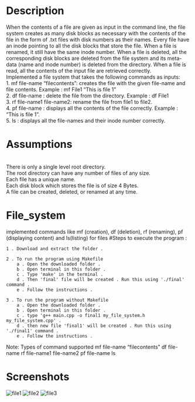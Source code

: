 # Description
When the contents of a file are given as input in the command line, the file system creates as many disk blocks as necessary with the contents of the file in the form of .txt files with disk numbers as their names. Every file have an inode pointing to all the disk blocks that store the file. When a file is renamed, it still have the same inode number. When a file is deleted, all the corresponding disk blocks are deleted from the file system and its meta-data (name and inode number) is deleted from the directory. When a file is read, all the contents of the input file are retrieved correctly. <br/>Implemented a file system that takes the following commands as inputs:
<br/>1. mf file-name “filecontents”: creates the file with the given file-name and file contents. Example : mf File1 “This is file 1”
<br/>2. df file-name : delete the file from the directory. Example : df File1 
<br/>3. rf file-name1 file-name2: rename the file from file1 to file2.
<br/>4. pf file-name : displays all the contents of the file correctly. Example : “This is file 1”.
<br/>5. ls : displays all the file-names and their inode number correctly.

# Assumptions
<br/>There is only a single level root directory.
<br/>The root directory can have any number of files of any size.
<br/>Each file has a unique name.
<br/>Each disk block which stores the file is of size 4 Bytes.
<br/>A file can be created, deleted, or renamed at any time.
# File_system
 implemented commands like mf (creation), df (deletion), rf (renaming), pf (displaying content) and ls(listing) for files
#Steps to execute the program :

	1 . Download and extract the folder .

	2 . To run the program using Makefile
		a . Open the downloaded folder .
		b . Open terminal in this folder .
		c . Type 'make' in the terminal .
		d . Then 'final' file will be created . Run this using './final' command .
		e . Follow the instructions .
		
	3 . To run the program without Makefile
		a . Open the downloaded folder .
		b . Open terminal in this folder .
		c . type 'g++ main.cpp -o final1 my_file_system.h my_file_system.cpp' .
		d . then new file 'final1' will be created . Run this using './final1' command .
		e . Follow the instructions .
		
Note: Types of command supported
	mf file-name “filecontents”
	df file-name
	rf file-name1 file-name2
	pf file-name
	ls
  
  
# Screenshots
![file1](https://user-images.githubusercontent.com/47311900/189842004-666c0890-eec9-4766-b73d-f199928bbacc.PNG)
![file2](https://user-images.githubusercontent.com/47311900/189842012-b4a4f940-d830-4553-a6c9-a946efbb9ae1.PNG)
![file3](https://user-images.githubusercontent.com/47311900/189842021-15609ad1-325b-462d-bdbe-43fab78df2eb.PNG)
      

